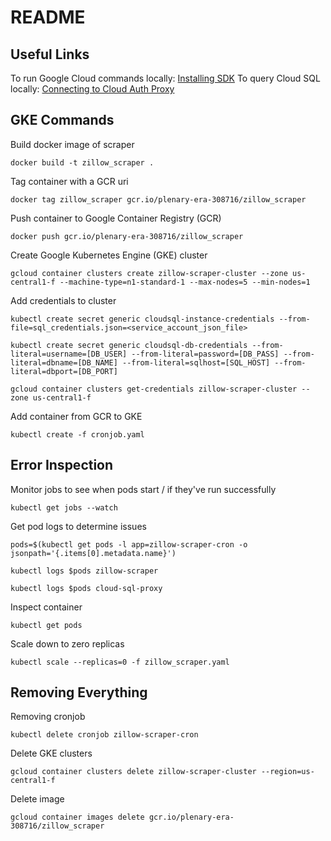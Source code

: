 # README
## Useful Links ##
To run Google Cloud commands locally: [Installing SDK](https://cloud.google.com/sdk/docs/install)
To query Cloud SQL locally: [Connecting to Cloud Auth Proxy](https://cloud.google.com/sql/docs/postgres/quickstart-proxy-test)

## GKE Commands ##
Build docker image of scraper
```
docker build -t zillow_scraper .
```
Tag container with a GCR uri
```
docker tag zillow_scraper gcr.io/plenary-era-308716/zillow_scraper
```
Push container to Google Container Registry (GCR)
```
docker push gcr.io/plenary-era-308716/zillow_scraper
```
Create Google Kubernetes Engine (GKE) cluster
```
gcloud container clusters create zillow-scraper-cluster --zone us-central1-f --machine-type=n1-standard-1 --max-nodes=5 --min-nodes=1
```
Add credentials to cluster
```
kubectl create secret generic cloudsql-instance-credentials --from-file=sql_credentials.json=<service_account_json_file>

kubectl create secret generic cloudsql-db-credentials --from-literal=username=[DB_USER] --from-literal=password=[DB_PASS] --from-literal=dbname=[DB_NAME] --from-literal=sqlhost=[SQL_HOST] --from-literal=dbport=[DB_PORT]

gcloud container clusters get-credentials zillow-scraper-cluster --zone us-central1-f
```
Add container from GCR to GKE
```
kubectl create -f cronjob.yaml
```
## Error Inspection ##
Monitor jobs to see when pods start / if they've run successfully
```
kubectl get jobs --watch
```
Get pod logs to determine issues
```
pods=$(kubectl get pods -l app=zillow-scraper-cron -o jsonpath='{.items[0].metadata.name}')

kubectl logs $pods zillow-scraper

kubectl logs $pods cloud-sql-proxy
```
Inspect container
```
kubectl get pods
```
Scale down to zero replicas
```
kubectl scale --replicas=0 -f zillow_scraper.yaml
```
## Removing Everything ##
Removing cronjob
```
kubectl delete cronjob zillow-scraper-cron
```
Delete GKE clusters
```
gcloud container clusters delete zillow-scraper-cluster --region=us-central1-f
```
Delete image
```
gcloud container images delete gcr.io/plenary-era-308716/zillow_scraper
```
